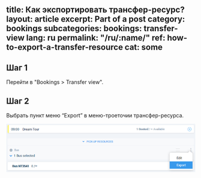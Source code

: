 title: Как экспортировать трансфер-ресурс?
layout: article
excerpt: Part of a post
category: bookings
subcategories:
    bookings: transfer-view
lang: ru
permalink: "/ru/:name/"
ref: how-to-export-a-transfer-resource
cat: some
---

## **Шаг 1**

Перейти в "Bookings > Transfer view".

## **Шаг 2**

Выбрать пункт меню “Export” в меню-троеточии трансфер-ресурса.

![How_to_export__a_transfer_resource1](/assets/images/how_to_export_a_transfer_resource1.png)
